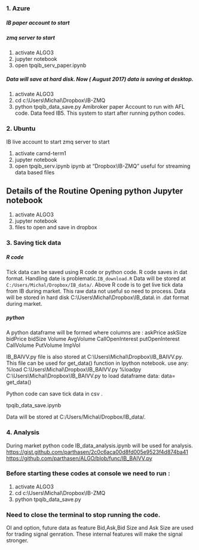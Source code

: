 ### 1. Azure
##### IB paper account to start
##### zmq server to start
1. activate ALGO3
2. jupyter notebook
3. open tpqib_serv_paper.ipynb
##### Data will save at hard disk. Now ( August 2017) data is saving at desktop.
1. activate ALGO3
2. cd c:\Users\Michal\Dropbox\IB-ZMQ
3. python tpqib_data_save.py
Amibroker paper Account to run with AFL code. Data feed IB5. This system to start after running python codes.
### 2. Ubuntu
IB live account to start
zmq server to start
1. activate carnd-term1
2. jupyter notebook
3. open tpqib_serv.ipynb
ipynb at “Dropbox\IB-ZMQ” useful for streaming data based files

Details of the Routine
Opening python Jupyter notebook 
--
1.  activate ALGO3
2. jupyter notebook
3. files to open and save  in dropbox
### 3. Saving tick data 

##### R code
Tick data can be saved using R code or python code. R code saves in dat format. Handling date is problematic.`IB_download.R`
Data will  be stored at `C:/Users/Michal/Dropbox/IB_data/`. Above R code is to get live tick data from IB during market. This raw data not useful so need to process. Data will be stored in hard disk C:\Users\Michal\Dropbox\IB_data\  in .dat format during market. 
##### python
A python dataframe will be formed where columns are : askPrice askSize bidPrice bidSize Volume AvgVolume CallOpenInterest putOpenInterest CallVolume PutVolume ImpVol

IB_BAIVV.py  file is also stored at C:\Users\Michal\Dropbox\IB_BAIVV.py. This file can be used for get_data() function in Ipython notebook. use any:
%load C:\Users\Michal\Dropbox\IB_BAIVV.py
%loadpy C:\Users\Michal\Dropbox\IB_BAIVV.py
to load dataframe data:  data= get_data() 

Python code can save tick data in csv . 

tpqib_data_save.ipynb

Data will  be stored at C:/Users/Michal/Dropbox/IB_data/. 

### 4. Analysis
During market python code IB_data_analysis.ipynb will be used for analysis. 
https://gist.github.com/parthasen/2c0c6aca00d8fd005e9523f4d874ba41
https://github.com/parthasen/ALGO/blob/func/IB_BAIVV.py

### Before starting these codes at console we need to run :
1. activate ALGO3
2. cd c:\Users\Michal\Dropbox\IB-ZMQ
3. python tpqib_data_save.py

### Need to close the terminal to stop running the code.
OI and option, future data as feature 
Bid,Ask,Bid Size and Ask Size are used for trading signal genration. These internal features will make the signal stronger.
